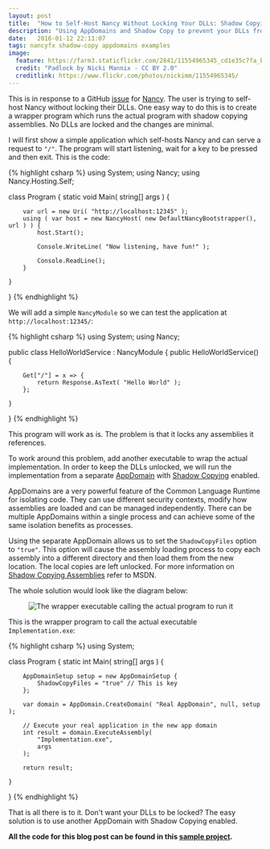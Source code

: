 ```yaml
---
layout: post
title:  "How to Self-Host Nancy Without Locking Your DLLs: Shadow Copying"
description: "Using AppDomains and Shadow Copy to prevent your DLLs from being locked."
date:   2016-01-12 22:11:07
tags: nancyfx shadow-copy appdomains examples
image:
  feature: https://farm3.staticflickr.com/2841/11554965345_cd1e35c7fa_b.jpg
  credit: "Padlock by Nicki Mannix - CC BY 2.0"
  creditlink: https://www.flickr.com/photos/nickimm/11554965345/
---
```


This is in response to a GitHub [issue][issue] for [Nancy][nancyfx]. The user is trying to
self-host Nancy without locking their DLLs. One easy way to do this is
to create a wrapper program which runs the actual program with shadow copying assemblies.
No DLLs are locked and the changes are minimal.

I will first show a simple application which self-hosts Nancy and can serve a
request to ``"/"``. The program will start listening, wait for a key to be
pressed and then exit. This is the code:

{% highlight csharp %}
using System;
using Nancy;
using Nancy.Hosting.Self;

class Program {
    static void Main( string[] args ) {

        var url = new Uri( "http://localhost:12345" );
        using ( var host = new NancyHost( new DefaultNancyBootstrapper(), url ) ) {
            host.Start();

            Console.WriteLine( "Now listening, have fun!" );

            Console.ReadLine();
        }

    }
}
{% endhighlight %}

We will add a simple ``NancyModule`` so we can test the application at ``http://localhost:12345/``:

{% highlight csharp %}
using System;
using Nancy;

public class HelloWorldService : NancyModule {
    public HelloWorldService() {

        Get["/"] = x => {
            return Response.AsText( "Hello World" );
        };

    }
}
{% endhighlight %}

This program will work as is. The problem is that it locks any assemblies it references.

To work around this problem, add another executable to wrap the actual
implementation. In order to keep the DLLs unlocked, we will run the implementation from
a separate [AppDomain][appdomain] with [Shadow Copying][shadow] enabled.

AppDomains are a very powerful feature of
the Common Language Runtime for isolating code. They can use different security
contexts, modify how assemblies are loaded and can be managed independently.
There can be multiple AppDomains within a single process and can achieve some
of the same isolation benefits as processes.

Using the separate AppDomain allows us to set the ``ShadowCopyFiles`` option to ``"true"``. This option will cause the
assembly loading process to copy each assembly into a different directory and then load them from the new location.
The local copies are left unlocked. For more information on [Shadow Copying Assemblies][shadow] refer to MSDN.

The whole solution would look like the diagram below:

<figure class="image-center">
	<img src="{{ site.url }}/images/wrapper-executable.jpg" alt="The wrapper executable calling the actual program to run it" />
</figure>

This is the wrapper program to call the actual executable ``Implementation.exe``:

{% highlight csharp %}
using System;

class Program {
    static int Main( string[] args ) {

        AppDomainSetup setup = new AppDomainSetup {
            ShadowCopyFiles = "true" // This is key
        };

        var domain = AppDomain.CreateDomain( "Real AppDomain", null, setup );

        // Execute your real application in the new app domain
        int result = domain.ExecuteAssembly(
            "Implementation.exe",
            args
        );

        return result;

    }
}
{% endhighlight %}

That is all there is to it. Don't want your DLLs to be locked? The easy solution
is to use another AppDomain with Shadow Copying enabled.

**All the code for this blog post can be found in this [sample project][project].**

[issue]: https://github.com/NancyFx/Nancy/issues/2123
[nancyfx]: http://nancyfx.org/
[appdomain]: https://msdn.microsoft.com/en-us/library/2bh4z9hs(v=vs.110).aspx
[shadow]: https://msdn.microsoft.com/en-us/library/ms404279(v=vs.110).aspx
[project]: https://github.com/smaclell/NancyShadowAssemblies
